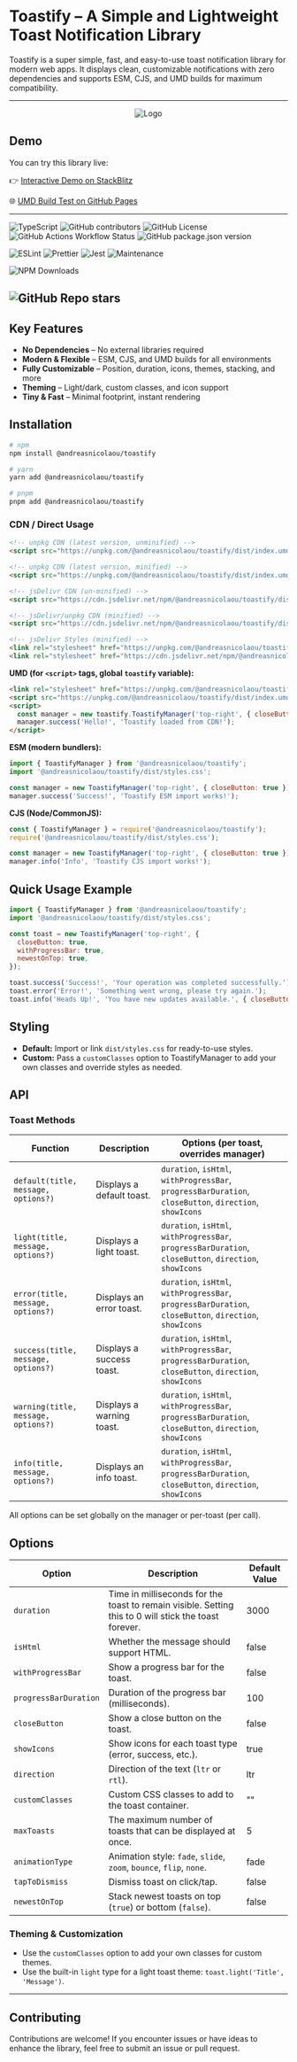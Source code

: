 # Toastify – A Simple and Lightweight Toast Notification Library

Toastify is a super simple, fast, and easy-to-use toast notification library for modern web apps. It displays clean, customizable notifications with zero dependencies and supports ESM, CJS, and UMD builds for maximum compatibility.

---

<p align="center">
  <img src="toastify.jpg" alt="Logo">
</p>

## Demo

You can try this library live:

👉 <a href="https://stackblitz.com/edit/vitejs-vite-md4bg7fw" target="_blank">Interactive Demo on StackBlitz</a>

🌐 <a href="https://andreasnicolaou.github.io/toastify/" target="_blank">UMD Build Test on GitHub Pages</a>

---

![TypeScript](https://img.shields.io/badge/TS-TypeScript-3178c6?logo=typescript&logoColor=white)
![GitHub contributors](https://img.shields.io/github/contributors/andreasnicolaou/toastify)
![GitHub License](https://img.shields.io/github/license/andreasnicolaou/toastify)
![GitHub Actions Workflow Status](https://img.shields.io/github/actions/workflow/status/andreasnicolaou/toastify/build.yaml)
![GitHub package.json version](https://img.shields.io/github/package-json/v/andreasnicolaou/toastify)

![ESLint](https://img.shields.io/badge/linter-eslint-4B32C3.svg?logo=eslint)
![Prettier](https://img.shields.io/badge/code_style-prettier-ff69b4.svg?logo=prettier)
![Jest](https://img.shields.io/badge/tested_with-jest-99424f.svg?logo=jest)
![Maintenance](https://img.shields.io/maintenance/yes/2025)

![NPM Downloads](https://img.shields.io/npm/dm/%40andreasnicolaou%2Ftoastify)

## ![GitHub Repo stars](https://img.shields.io/github/stars/andreasnicolaou/toastify)

## Key Features

- **No Dependencies** – No external libraries required
- **Modern & Flexible** – ESM, CJS, and UMD builds for all environments
- **Fully Customizable** – Position, duration, icons, themes, stacking, and more
- **Theming** – Light/dark, custom classes, and icon support
- **Tiny & Fast** – Minimal footprint, instant rendering

## Installation

```sh
# npm
npm install @andreasnicolaou/toastify

# yarn
yarn add @andreasnicolaou/toastify

# pnpm
pnpm add @andreasnicolaou/toastify
```

### CDN / Direct Usage

```html
<!-- unpkg CDN (latest version, unminified) -->
<script src="https://unpkg.com/@andreasnicolaou/toastify/dist/index.umd.js"></script>

<!-- unpkg CDN (latest version, minified) -->
<script src="https://unpkg.com/@andreasnicolaou/toastify/dist/index.umd.min.js"></script>

<!-- jsDelivr CDN (un-minified) -->
<script src="https://cdn.jsdelivr.net/npm/@andreasnicolaou/toastify/dist/index.umd.js"></script>

<!-- jsDelivr/unpkg CDN (minified) -->
<script src="https://cdn.jsdelivr.net/npm/@andreasnicolaou/toastify/dist/index.umd.min.js"></script>

<!-- jsDelivr Styles (minified) -->
<link rel="stylesheet" href="https://unpkg.com/@andreasnicolaou/toastify/dist/styles.css" />
<link rel="stylesheet" href="https://cdn.jsdelivr.net/npm/@andreasnicolaou/toastify/dist/styles.css" />
```

**UMD (for `<script>` tags, global `toastify` variable):**

```html
<link rel="stylesheet" href="https://unpkg.com/@andreasnicolaou/toastify/dist/styles.css" />
<script src="https://unpkg.com/@andreasnicolaou/toastify/dist/index.umd.min.js"></script>
<script>
  const manager = new toastify.ToastifyManager('top-right', { closeButton: true });
  manager.success('Hello!', 'Toastify loaded from CDN!');
</script>
```

**ESM (modern bundlers):**

```js
import { ToastifyManager } from '@andreasnicolaou/toastify';
import '@andreasnicolaou/toastify/dist/styles.css';

const manager = new ToastifyManager('top-right', { closeButton: true });
manager.success('Success!', 'Toastify ESM import works!');
```

**CJS (Node/CommonJS):**

```js
const { ToastifyManager } = require('@andreasnicolaou/toastify');
require('@andreasnicolaou/toastify/dist/styles.css');

const manager = new ToastifyManager('top-right', { closeButton: true });
manager.info('Info', 'Toastify CJS import works!');
```

## Quick Usage Example

```js
import { ToastifyManager } from '@andreasnicolaou/toastify';
import '@andreasnicolaou/toastify/dist/styles.css';

const toast = new ToastifyManager('top-right', {
  closeButton: true,
  withProgressBar: true,
  newestOnTop: true,
});

toast.success('Success!', 'Your operation was completed successfully.');
toast.error('Error!', 'Something went wrong, please try again.');
toast.info('Heads Up!', 'You have new updates available.', { closeButton: false });
```

## Styling

- **Default:** Import or link `dist/styles.css` for ready-to-use styles.
- **Custom:** Pass a `customClasses` option to ToastifyManager to add your own classes and override styles as needed.

## API

### Toast Methods

| Function                            | Description               | Options (per toast, overrides manager)                                                                  |
| ----------------------------------- | ------------------------- | ------------------------------------------------------------------------------------------------------- |
| `default(title, message, options?)` | Displays a default toast. | `duration`, `isHtml`, `withProgressBar`, `progressBarDuration`, `closeButton`, `direction`, `showIcons` |
| `light(title, message, options?)`   | Displays a light toast.   | `duration`, `isHtml`, `withProgressBar`, `progressBarDuration`, `closeButton`, `direction`, `showIcons` |
| `error(title, message, options?)`   | Displays an error toast.  | `duration`, `isHtml`, `withProgressBar`, `progressBarDuration`, `closeButton`, `direction`, `showIcons` |
| `success(title, message, options?)` | Displays a success toast. | `duration`, `isHtml`, `withProgressBar`, `progressBarDuration`, `closeButton`, `direction`, `showIcons` |
| `warning(title, message, options?)` | Displays a warning toast. | `duration`, `isHtml`, `withProgressBar`, `progressBarDuration`, `closeButton`, `direction`, `showIcons` |
| `info(title, message, options?)`    | Displays an info toast.   | `duration`, `isHtml`, `withProgressBar`, `progressBarDuration`, `closeButton`, `direction`, `showIcons` |

All options can be set globally on the manager or per-toast (per call).

## Options

| Option                | Description                                                                                           | Default Value |
| --------------------- | ----------------------------------------------------------------------------------------------------- | ------------- |
| `duration`            | Time in milliseconds for the toast to remain visible. Setting this to 0 will stick the toast forever. | 3000          |
| `isHtml`              | Whether the message should support HTML.                                                              | false         |
| `withProgressBar`     | Show a progress bar for the toast.                                                                    | false         |
| `progressBarDuration` | Duration of the progress bar (milliseconds).                                                          | 100           |
| `closeButton`         | Show a close button on the toast.                                                                     | false         |
| `showIcons`           | Show icons for each toast type (error, success, etc.).                                                | true          |
| `direction`           | Direction of the text (`ltr` or `rtl`).                                                               | ltr           |
| `customClasses`       | Custom CSS classes to add to the toast container.                                                     | ""            |
| `maxToasts`           | The maximum number of toasts that can be displayed at once.                                           | 5             |
| `animationType`       | Animation style: `fade`, `slide`, `zoom`, `bounce`, `flip`, `none`.                                   | fade          |
| `tapToDismiss`        | Dismiss toast on click/tap.                                                                           | false         |
| `newestOnTop`         | Stack newest toasts on top (`true`) or bottom (`false`).                                              | false         |

### Theming & Customization

- Use the `customClasses` option to add your own classes for custom themes.
- Use the built-in `light` type for a light toast theme: `toast.light('Title', 'Message')`.

---

## Contributing

Contributions are welcome! If you encounter issues or have ideas to enhance the library, feel free to submit an issue or pull request.
